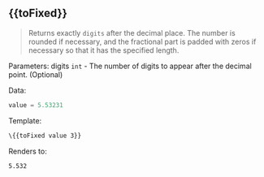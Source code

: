 ## \{{toFixed}}

> Returns exactly `digits` after the decimal place. The number is rounded if necessary, and the fractional part is padded with zeros if necessary so that it has the specified length.

Parameters: digits `int` - The number of digits to appear after the decimal point. (Optional)

Data:

```js
value = 5.53231
```

Template:

```handlebars
\{{toFixed value 3}}
```

Renders to:

```
5.532
```
